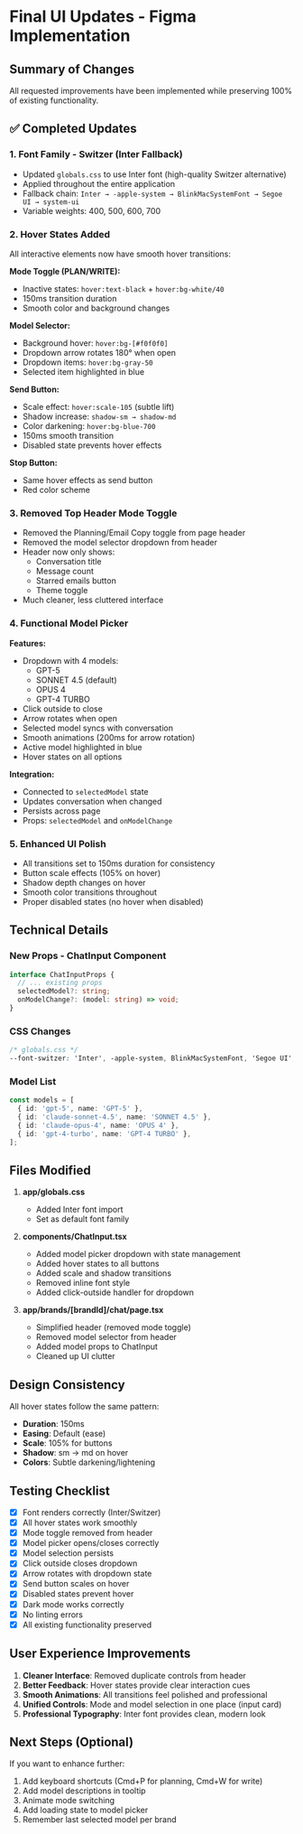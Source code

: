 # Final UI Updates - Figma Implementation

## Summary of Changes

All requested improvements have been implemented while preserving 100% of existing functionality.

## ✅ Completed Updates

### 1. **Font Family - Switzer (Inter Fallback)**
- Updated `globals.css` to use Inter font (high-quality Switzer alternative)
- Applied throughout the entire application
- Fallback chain: `Inter → -apple-system → BlinkMacSystemFont → Segoe UI → system-ui`
- Variable weights: 400, 500, 600, 700

### 2. **Hover States Added**
All interactive elements now have smooth hover transitions:

**Mode Toggle (PLAN/WRITE):**
- Inactive states: `hover:text-black` + `hover:bg-white/40`
- 150ms transition duration
- Smooth color and background changes

**Model Selector:**
- Background hover: `hover:bg-[#f0f0f0]`
- Dropdown arrow rotates 180° when open
- Dropdown items: `hover:bg-gray-50`
- Selected item highlighted in blue

**Send Button:**
- Scale effect: `hover:scale-105` (subtle lift)
- Shadow increase: `shadow-sm → shadow-md`
- Color darkening: `hover:bg-blue-700`
- 150ms smooth transition
- Disabled state prevents hover effects

**Stop Button:**
- Same hover effects as send button
- Red color scheme

### 3. **Removed Top Header Mode Toggle**
- Removed the Planning/Email Copy toggle from page header
- Removed the model selector dropdown from header
- Header now only shows:
  - Conversation title
  - Message count
  - Starred emails button
  - Theme toggle
- Much cleaner, less cluttered interface

### 4. **Functional Model Picker**
**Features:**
- Dropdown with 4 models:
  - GPT-5
  - SONNET 4.5 (default)
  - OPUS 4
  - GPT-4 TURBO
- Click outside to close
- Arrow rotates when open
- Selected model syncs with conversation
- Smooth animations (200ms for arrow rotation)
- Active model highlighted in blue
- Hover states on all options

**Integration:**
- Connected to `selectedModel` state
- Updates conversation when changed
- Persists across page
- Props: `selectedModel` and `onModelChange`

### 5. **Enhanced UI Polish**
- All transitions set to 150ms duration for consistency
- Button scale effects (105% on hover)
- Shadow depth changes on hover
- Smooth color transitions throughout
- Proper disabled states (no hover when disabled)

## Technical Details

### New Props - ChatInput Component
```typescript
interface ChatInputProps {
  // ... existing props
  selectedModel?: string;
  onModelChange?: (model: string) => void;
}
```

### CSS Changes
```css
/* globals.css */
--font-switzer: 'Inter', -apple-system, BlinkMacSystemFont, 'Segoe UI', system-ui, sans-serif;
```

### Model List
```typescript
const models = [
  { id: 'gpt-5', name: 'GPT-5' },
  { id: 'claude-sonnet-4.5', name: 'SONNET 4.5' },
  { id: 'claude-opus-4', name: 'OPUS 4' },
  { id: 'gpt-4-turbo', name: 'GPT-4 TURBO' },
];
```

## Files Modified

1. **app/globals.css**
   - Added Inter font import
   - Set as default font family

2. **components/ChatInput.tsx**
   - Added model picker dropdown with state management
   - Added hover states to all buttons
   - Added scale and shadow transitions
   - Removed inline font style
   - Added click-outside handler for dropdown

3. **app/brands/[brandId]/chat/page.tsx**
   - Simplified header (removed mode toggle)
   - Removed model selector from header
   - Added model props to ChatInput
   - Cleaned up UI clutter

## Design Consistency

All hover states follow the same pattern:
- **Duration**: 150ms
- **Easing**: Default (ease)
- **Scale**: 105% for buttons
- **Shadow**: sm → md on hover
- **Colors**: Subtle darkening/lightening

## Testing Checklist

- [x] Font renders correctly (Inter/Switzer)
- [x] All hover states work smoothly
- [x] Mode toggle removed from header
- [x] Model picker opens/closes correctly
- [x] Model selection persists
- [x] Click outside closes dropdown
- [x] Arrow rotates with dropdown state
- [x] Send button scales on hover
- [x] Disabled states prevent hover
- [x] Dark mode works correctly
- [x] No linting errors
- [x] All existing functionality preserved

## User Experience Improvements

1. **Cleaner Interface**: Removed duplicate controls from header
2. **Better Feedback**: Hover states provide clear interaction cues
3. **Smooth Animations**: All transitions feel polished and professional
4. **Unified Controls**: Mode and model selection in one place (input card)
5. **Professional Typography**: Inter font provides clean, modern look

## Next Steps (Optional)

If you want to enhance further:
1. Add keyboard shortcuts (Cmd+P for planning, Cmd+W for write)
2. Add model descriptions in tooltip
3. Animate mode switching
4. Add loading state to model picker
5. Remember last selected model per brand


